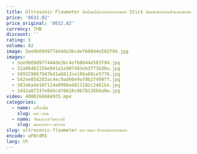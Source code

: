 ```yaml
---
title: Ultrasonic Flowmeter มือถือคลิปภายนอกภายนอก Stick ติดผนังแยกท่อน้ําแบบพกพา
price: '8632.82'
price_original: '8632.82'
currency: THB
discount: ''
rating: 5
volume: 82
image: See9b69d977444de3bc4ef68044e503794.jpg
images:
  - See9b69d977444de3bc4ef68044e503794.jpg
  - S2a0646215be941a1a907483eb3ff3bd6u.jpg
  - S09329067947b41a6813ce186a88ce5776.jpg
  - S42ee858203ac4ec9ad60e9af8b2f499ff.jpg
  - S83a6a4410f114a999bedd11182c2461bn.jpg
  - Sd42a07337e0d4c4f8616c0b78136bba8w.jpg
video: 4000268684935.mp4
categories:
  - name: เครื่องมือ
    slug: เคร-องม
  - name: วัดและการวิเคราะห์
    slug: ดและการว-เคราะห
slug: ultrasonic-flowmeter-อถ-อคล-ปภายนอกภายนอก
encode: oFNrdRk
lang: th
---
```

  